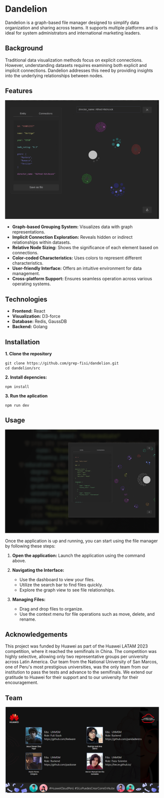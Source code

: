 # Dandelion

Dandelion is a graph-based file manager designed to simplify data organization and sharing across teams. It supports multiple platforms and is ideal for system administrators and international marketing leaders.

## Background

Traditional data visualization methods focus on explicit connections. However, understanding datasets requires examining both explicit and implicit connections. Dandelion addresses this need by providing insights into the underlying relationships between nodes.

## Features

![1719071364736](image/README/1719071364736.png)

* **Graph-based Grouping System:** Visualizes data with graph representations.
* **Implicit Connection Exploration:** Reveals hidden or indirect relationships within datasets.
* **Relative Node Sizing:** Shows the significance of each element based on connections.
* **Color-coded Characteristics:** Uses colors to represent different characteristics.
* **User-friendly Interface:** Offers an intuitive environment for data management.
* **Cross-platform Support:** Ensures seamless operation across various operating systems.

## Technologies

* **Frontend:** React
* **Visualization:** D3-force
* **Database:** Redis, GaussDB
* **Backend:** Golang

## Installation

**1. Clone the repository**

```
git clone https://github.com/grep-fisi/dandelion.git
cd dandelion/src
```

**2. Install depencies:**

```
npm install
```

**3. Run the aplication**

```
npm run dev
```

## Usage

![1719071301193](image/README/1719071301193.png)

Once the application is up and running, you can start using the file manager by following these steps:

1. **Open the application:**
   Launch the application using the command above.
2. **Navigating the Interface:**

   * Use the dashboard to view your files.
   * Utilize the search bar to find files quickly.
   * Explore the graph view to see file relationships.
3. **Managing Files:**

   * Drag and drop files to organize.
   * Use the context menu for file operations such as move, delete, and rename.

## Acknowledgements

This project was funded by Huawei as part of the Huawei LATAM 2023 competition, where it reached the semifinals in China. The competition was highly selective, allowing only two representative groups per university across Latin America. Our team from the National University of San Marcos, one of Peru's most prestigious universities, was the only team from our institution to pass the tests and advance to the semifinals. We extend our gratitude to Huawei for their support and to our university for their encouragement.


## Team

![1719071558646](image/README/1719071558646.png)
